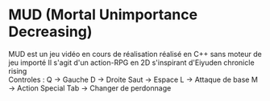 # MUD (Mortal Unimportance Decreasing)
MUD est un jeu vidéo en cours de réalisation réalisé en C++ sans moteur de jeu importé
Il s'agit d'un action-RPG en 2D s'inspirant d'Eiyuden chronicle rising
<br/>Controles :
Q -> Gauche
D -> Droite
Saut -> Espace
L -> Attaque de base
M -> Action Special
Tab -> Changer de perdonnage
